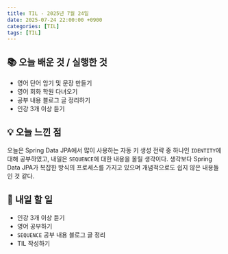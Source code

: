 ```yaml
---
title: TIL - 2025년 7월 24일
date: 2025-07-24 22:00:00 +0900
categories: [TIL]
tags: [TIL]
---
```


## 📚 **오늘 배운 것 / 실행한 것**

- 영어 단어 암기 및 문장 만들기
- 영어 회화 학원 다녀오기
- 공부 내용 블로그 글 정리하기
- 인강 3개 이상 듣기

## 💡 **오늘 느낀 점**

오늘은 Spring Data JPA에서 많이 사용하는 자동 키 생성 전략 중 하나인 `IDENTITY`에 대해 공부하였고, 내일은 `SEQUENCE`에 대한 내용을 올릴 생각이다. 생각보다 Spring Data JPA가 복잡한 방식의 프로세스를 가지고 있으며 개념적으로도 쉽지 않은 내용들인 것 같다.<br>

## 🎯 **내일 할 일**

- 인강 3개 이상 듣기
- 영어 공부하기
- `SEQUENCE` 공부 내용 블로그 글 정리
- TIL 작성하기